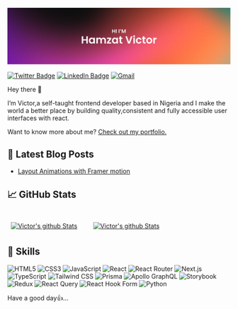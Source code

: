 [![Victor's GitHub Banner](./assets/hero.png)](https://code-victor.github.io)

[![Twitter Badge](https://img.shields.io/badge/Twitter-Profile-informational?style=flat&logo=twitter&color=1CA2F1)](https://twitter.com/TheFireAndCode)
[![LinkedIn Badge](https://img.shields.io/badge/LinkedIn-Profile-informational?style=flat&logo=linkedin&color=0D76A8)](https://www.linkedin.com/in/code-victor/)
[![Gmail](https://img.shields.io/badge/Gmail-Profile-informational?style=flat&logo=gmail)](mailto:oluwaborihamzat@gmail.com)

Hey there 👋

I’m Victor,a self-taught frontend developer based in Nigeria and I make the world a better place by building quality,consistent and fully accessible user interfaces with react.

Want to know more about me? [Check out my portfolio.](https://code-victor.github.io)

## 📝 Latest Blog Posts

- [Layout Animations with Framer motion](https://medium.com/p/25807bfc3750)

## &#x1f4c8; GitHub Stats

<br>

<div style="display:flex;flex-wrap:wrap;gap:20px;">
<a href="https://github.com/code-victor">
  <img align="center" style="margin:0.5rem;display:inline" src="https://github-readme-stats.vercel.app/api?username=code-victor&show_icons=true&line_height=27&count_private=true&theme=nightowl" alt="Victor's github Stats" />
</a>
<a href="https://github.com/code-victor">
  <img align="center" style="margin:0.5rem;display:inline" src="https://github-readme-stats.vercel.app/api/top-langs/?username=code-victor&hide=html&theme=nightowl&layout=compact" alt="Victor's github Stats" />
</a>
</div>

## 💼 Skills

![HTML5](https://img.shields.io/static/v1?style=for-the-badge&message=HTML5&color=E34F26&logo=HTML5&logoColor=FFFFFF&label=)
![CSS3](https://img.shields.io/static/v1?style=for-the-badge&message=CSS3&color=1572B6&logo=CSS3&logoColor=FFFFFF&label=)
![JavaScript](https://img.shields.io/static/v1?style=for-the-badge&message=JavaScript&color=222222&logo=JavaScript&logoColor=F7DF1E&label=)
![React](https://img.shields.io/static/v1?style=for-the-badge&message=React&color=222222&logo=React&logoColor=61DAFB&label=)
![React Router](https://img.shields.io/static/v1?style=for-the-badge&message=React+Router&color=CA4245&logo=React+Router&logoColor=FFFFFF&label=)
![Next.js](https://img.shields.io/static/v1?style=for-the-badge&message=Next.js&color=000000&logo=Next.js&logoColor=FFFFFF&label=)
![TypeScript](https://img.shields.io/static/v1?style=for-the-badge&message=TypeScript&color=3178C6&logo=TypeScript&logoColor=FFFFFF&label=)
![Tailwind CSS](https://img.shields.io/static/v1?style=for-the-badge&message=Tailwind+CSS&color=222222&logo=Tailwind+CSS&logoColor=06B6D4&label=)
![Prisma](https://img.shields.io/static/v1?style=for-the-badge&message=Prisma&color=2D3748&logo=Prisma&logoColor=FFFFFF&label=)
![Apollo GraphQL](https://img.shields.io/static/v1?style=for-the-badge&message=Apollo+GraphQL&color=311C87&logo=Apollo+GraphQL&logoColor=FFFFFF&label=)
![Storybook](https://img.shields.io/static/v1?style=for-the-badge&message=Storybook&color=FF4785&logo=Storybook&logoColor=FFFFFF&label=)
![Redux](https://img.shields.io/static/v1?style=for-the-badge&message=Redux&color=764ABC&logo=Redux&logoColor=FFFFFF&label=)
![React Query](https://img.shields.io/static/v1?style=for-the-badge&message=React+Query&color=FF4154&logo=React+Query&logoColor=FFFFFF&label=)
![React Hook Form](https://img.shields.io/static/v1?style=for-the-badge&message=React+Hook+Form&color=EC5990&logo=React+Hook+Form&logoColor=FFFFFF&label=)
![Python](https://img.shields.io/static/v1?style=for-the-badge&message=Python&color=3776AB&logo=Python&logoColor=FFFFFF&label=)

Have a good day👍...

<!---
Code-Victor/Code-Victor is a ✨ special ✨ repository because its `README.md` (this file) appears on your GitHub profile.
You can click the Preview link to take a look at your changes.
--->
